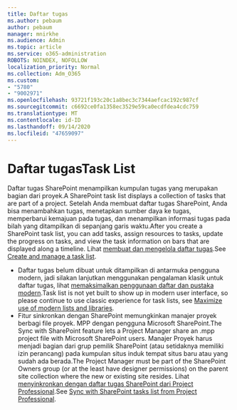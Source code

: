 ```yaml
---
title: Daftar tugas
ms.author: pebaum
author: pebaum
manager: mnirkhe
ms.audience: Admin
ms.topic: article
ms.service: o365-administration
ROBOTS: NOINDEX, NOFOLLOW
localization_priority: Normal
ms.collection: Adm_O365
ms.custom:
- "5780"
- "9002971"
ms.openlocfilehash: 93721f193c20c1a8bec3c7344aefcac192c987cf
ms.sourcegitcommit: c6692ce0fa1358ec3529e59ca0ecdfdea4cdc759
ms.translationtype: MT
ms.contentlocale: id-ID
ms.lasthandoff: 09/14/2020
ms.locfileid: "47659097"
---
```

# <a name="task-list"></a><span data-ttu-id="eaad8-102">Daftar tugas</span><span class="sxs-lookup"><span data-stu-id="eaad8-102">Task List</span></span>

<span data-ttu-id="eaad8-103">Daftar tugas SharePoint menampilkan kumpulan tugas yang merupakan bagian dari proyek.</span><span class="sxs-lookup"><span data-stu-id="eaad8-103">A SharePoint task list displays a collection of tasks that are part of a project.</span></span> <span data-ttu-id="eaad8-104">Setelah Anda membuat daftar tugas SharePoint, Anda bisa menambahkan tugas, menetapkan sumber daya ke tugas, memperbarui kemajuan pada tugas, dan menampilkan informasi tugas pada bilah yang ditampilkan di sepanjang garis waktu.</span><span class="sxs-lookup"><span data-stu-id="eaad8-104">After you create a SharePoint task list, you can add tasks, assign resources to tasks, update the progress on tasks, and view the task information on bars that are displayed along a timeline.</span></span> <span data-ttu-id="eaad8-105">Lihat [membuat dan mengelola daftar tugas](https://support.microsoft.com/office/466ad207-46fd-4c77-9af1-41bc23cec21a).</span><span class="sxs-lookup"><span data-stu-id="eaad8-105">See [Create and manage a task list](https://support.microsoft.com/office/466ad207-46fd-4c77-9af1-41bc23cec21a).</span></span>  

-   <span data-ttu-id="eaad8-106">Daftar tugas belum dibuat untuk ditampilkan di antarmuka pengguna modern, jadi silakan lanjutkan menggunakan pengalaman klasik untuk daftar tugas, lihat [memaksimalkan penggunaan daftar dan pustaka modern](https://docs.microsoft.com/sharepoint/dev/transform/modernize-userinterface-lists-and-libraries).</span><span class="sxs-lookup"><span data-stu-id="eaad8-106">Task list is not yet built to show up in modern user interface, so please continue to use classic experience for task lists, see [Maximize use of modern lists and libraries](https://docs.microsoft.com/sharepoint/dev/transform/modernize-userinterface-lists-and-libraries).</span></span>
-   <span data-ttu-id="eaad8-107">Fitur sinkronkan dengan SharePoint memungkinkan manajer proyek berbagi file proyek. MPP dengan pengguna Microsoft SharePoint.</span><span class="sxs-lookup"><span data-stu-id="eaad8-107">The Sync with SharePoint feature lets a Project Manager share an .mpp project file with Microsoft SharePoint users.</span></span> <span data-ttu-id="eaad8-108">Manajer Proyek harus menjadi bagian dari grup pemilik SharePoint (atau setidaknya memiliki izin perancang) pada kumpulan situs induk tempat situs baru atau yang sudah ada berada.</span><span class="sxs-lookup"><span data-stu-id="eaad8-108">The Project Manager must be part of the SharePoint Owners group (or at the least have designer permissions) on the parent site collection where the new or existing site resides.</span></span> <span data-ttu-id="eaad8-109">Lihat [menyinkronkan dengan daftar tugas SharePoint dari Project Professional](https://docs.microsoft.com/office/troubleshoot/project/sync-with-tasks-from-project).</span><span class="sxs-lookup"><span data-stu-id="eaad8-109">See [Sync with SharePoint tasks list from Project Professional](https://docs.microsoft.com/office/troubleshoot/project/sync-with-tasks-from-project).</span></span>